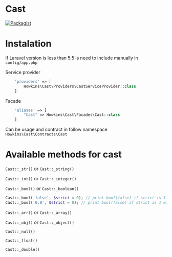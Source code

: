 # Cast

[![Packagist](https://img.shields.io/packagist/dt/howkins/cast.svg)](https://packagist.org/packages/howkins/cast)

# Instalation

If Laravel version is less than 5.5 is need to include manually in `config/app.php`  

Service provider
```php
	'providers' => [
		Howkins\Cast\Providers\CastServiceProvider::class
	]
```
Facade
```php
	'aliases' => [
		"Cast" => Howkins\Cast\Facades\Cast::class
	]
```

Can be usage and contract in follow namespace `Howkins\Cast\Contracts\Cast`

# Available methods for cast

`Cast::_str()` or `Cast::_string()`

`Cast::_int()` or `Cast::_integer()`

`Cast::_bool()` or `Cast::_boolean()`  
```php
Cast::_bool('false', $strict = 0); // print bool(false) if strict is 1 will return bool(true)
Cast::_bool('0.0', $strict = 0); // print bool(false) if strict is 1 will return bool(true)
```

`Cast::_arr()` or `Cast::_array()`

`Cast::_obj()` or `Cast::_object()`

`Cast::_null()`

`Cast::_float()`

`Cast::_double()`
